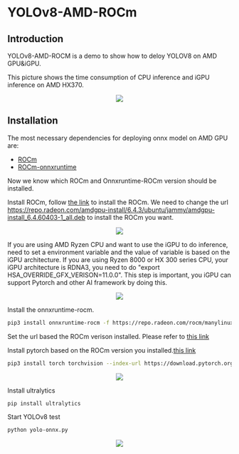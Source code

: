 # YOLOv8-AMD-ROCm

## Introduction
YOLOv8-AMD-ROCM is a demo to show how to deloy YOLOV8 on AMD GPU&iGPU.

This picture shows the time consumption of CPU inference and iGPU inference on AMD HX370.

<div style = "text-align: center">
	<image src = "./images/res.png">
</div>


## Installation
The most necessary dependencies for deploying onnx model on AMD GPU are:
- [ROCm](https://github.com/ROCm/ROCm)
- [ROCm-onnxruntime](https://rocm.docs.amd.com/projects/radeon/en/latest/docs/install/native_linux/install-onnx.html)

Now we know which ROCm and Onnxruntime-ROCm version should be installed.

Install ROCm, follow [the link]( https://rocm.docs.amd.com/projects/install-on-linux/en/latest/install/quick-start.html) to install the ROCm. We need to change the url https://repo.radeon.com/amdgpu-install/6.4.3/ubuntu/jammy/amdgpu-install_6.4.60403-1_all.deb to install the ROCm you want.
<div style="text-align: center">
    <image src = "./images/rocm-version.png">
</div>

If you are using AMD Ryzen CPU and want to use the iGPU to do inference, need to set a environment variable and the value of variable is based on the iGPU architecture. If you are using Ryzen 8000 or HX 300 series CPU, your iGPU architecture is RDNA3, you need to do "export HSA_OVERRIDE_GFX_VERISON=11.0.0". This step is important, you iGPU can support Pytorch and other AI framework by doing this.

<div style="text-align: center">
    <image src = "./images/HSA.png">
</div>

Install the onnxruntime-rocm. 
```bash
pip3 install onnxruntime-rocm -f https://repo.radeon.com/rocm/manylinux/rocm-rel-x.x.x/
```

Set the url based the ROCm verison installed. Please refer to [this link]( https://rocm.docs.amd.com/projects/radeon/en/latest/docs/install/native_linux/install-onnx.html)

Install pytorch based on the ROCm version you installed.[this link]( https://pytorch.org/get-started/locally/)
```bash
pip3 install torch torchvision --index-url https://download.pytorch.org/whl/rocm6.4
```
<div style="text-align: center">
    <image src = "./images/pytorch.png">
</div>

Install ultralytics
```bash
pip install ultralytics
```

Start YOLOv8 test
```bash
python yolo-onnx.py
```

<div style = "text-align: center">
	<image src = "./images/res.png">
</div>
